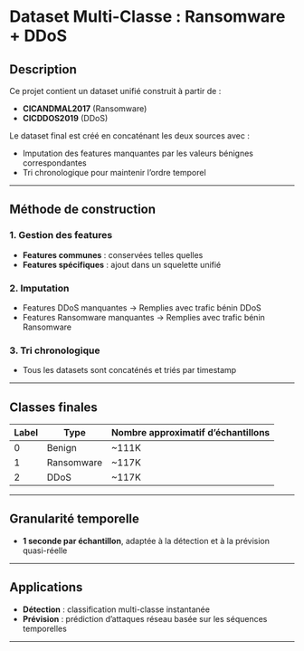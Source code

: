 # Dataset Multi-Classe : Ransomware + DDoS

## Description
Ce projet contient un dataset unifié construit à partir de :  
- **CICANDMAL2017** (Ransomware)  
- **CICDDOS2019** (DDoS)  

Le dataset final est créé en concaténant les deux sources avec :  
- Imputation des features manquantes par les valeurs bénignes correspondantes  
- Tri chronologique pour maintenir l’ordre temporel  

---

## Méthode de construction

### 1. Gestion des features
- **Features communes** : conservées telles quelles  
- **Features spécifiques** : ajout dans un squelette unifié

### 2. Imputation
- Features DDoS manquantes → Remplies avec trafic bénin DDoS  
- Features Ransomware manquantes → Remplies avec trafic bénin Ransomware

### 3. Tri chronologique
- Tous les datasets sont concaténés et triés par timestamp

---

## Classes finales
| Label | Type       | Nombre approximatif d’échantillons |
|-------|-----------|-----------------------------------|
| 0     | Benign    | ~111K                             |
| 1     | Ransomware| ~117K                             |
| 2     | DDoS      | ~117K                             |

---

## Granularité temporelle
- **1 seconde par échantillon**, adaptée à la détection et à la prévision quasi-réelle

---

## Applications
- **Détection** : classification multi-classe instantanée  
- **Prévision** : prédiction d’attaques réseau basée sur les séquences temporelles

---

 
